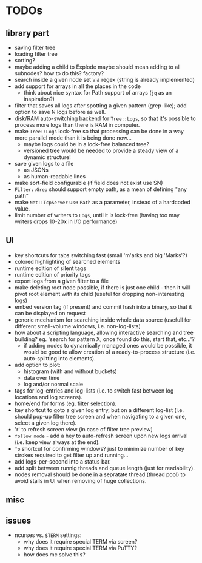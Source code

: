 # TODOs

## library part

* saving filter tree
* loading filter tree
* sorting?
* maybe adding a child to Explode maybe should mean adding to all subnodes? how to do this? factory?
* search inside a given node set via regex (string is already implemented)
* add support for arrays in all the places in the code
  - think about nice syntax for Path support of arrays (`jq` as an inspiration?)
* filter that saves all logs after spotting a given pattern (grep-like); add option to save N logs before as well.
* disk/RAM auto-switching backend for `Tree::Logs`, so that it's possible to process more logs than there is RAM in computer.
* make `Tree::Logs` lock-free so that processing can be done in a way more parallel mode than it is being done now...
  - maybe logs could be in a lock-free balanced tree?
  - versioned tree would be needed to provide a steady view of a dynamic structure!
* save given logs to a file
  - as JSONs
  - as human-readable lines
* make sort-field configurable (if field does not exist use SN)
* `Filter::Grep` should support empty path, as a mean of defining "any path"
* make `Net::TcpServer` use `Path` as a parameter, instead of a hardcoded value.
* limit number of writers to `Logs`, until it is lock-free (having too may writers drops 10-20x in I/O performance)


## UI

* key shortcuts for tabs switching fast (small 'm'arks and big 'Marks'?)
* colored highlighting of searched elements
* runtime edition of silent tags
* runtime edition of priority tags
* export logs from a given filter to a file
* make deleting root node possible, if there is just one child - then it will pivot root element with its child (useful for dropping non-interesting logs)
* embed version tag (if present) and commit hash into a binary, so that it can be displayed on request
* generic mechanism for searching inside whole data source (usefull for different small-volume windows, i.e. non-log-lists)
* how about a scripting language, allowing interactive searching and tree building? eg. 'search for pattern X, once found do this, start that, etc...'?
  - if adding nodes to dynamically managed ones would be possible, it would be good to allow creation of a ready-to-process structure (i.e. auto-splitting into elements).
* add option to plot:
  - histogram (with and without buckets)
  - data over time
  - log and/or normal scale
* tags for log-entries and log-lists (i.e. to switch fast between log locations and log screens).
* home/end for forms (eg. filter selection).
* key shortcut to goto a given log entry, but on a different log-list (i.e. should pop-up filter tree screen and when navigating to a given one, select a given log there).
* 'r' to refresh screen view (in case of filter tree preview)
* `follow mode` - add a hey to auto-refresh screen upon new logs arrival (i.e. keep view always at the end).
* `^o` shortcut for confirming windows? just to minimize number of key strokes required to get filter up and running...
* add logs-per-second into a status bar.
* add split between runnig threads and queue length (just for readability).
* nodes removal should be done in a sepratate thread (thread pool) to avoid stalls in UI when removing of huge collections.


## misc

## issues
* ncurses vs. `$TERM` settings:
  - why does it require special TERM via screen?
  - why does it require special TERM via PuTTY?
  - how does mc solve this?
